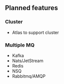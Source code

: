 ## Planned features

### Cluster
- Atlas to support cluster

### Multiple MQ
- Kafka
- Nats/JetStream
- Redis
- NSQ
- Rabbitmq/AMQP